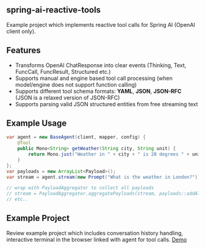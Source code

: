 ## spring-ai-reactive-tools 

Example project which implements reactive tool calls for Spring AI (OpenAI client only).

## Features
- Transforms OpenAI ChatResponse into clear events (Thinking, Text, FuncCall, FuncResult, Structured etc.)
- Supports manual and engine based tool call processing (when model/engine does not support function calling)
- Supports different tool schema formats: **YAML**, **JSON**, **JSON-RFC** (JSON is a relaxed version of JSON-RFC)
- Supports parsing valid JSON structured entities from free streaming text  

## Example Usage
```java
var agent = new BaseAgent(client, mapper, config) {
    @Tool
    public Mono<String> getWeather(String city, String unit) {
        return Mono.just("Weather in " + city + " is 20 degrees " + unit);
    }
};
var payloads = new ArrayList<Payload>();
var stream = agent.stream(new Prompt("What is the weather in London?"));

// wrap with PayloadAggregator to collect all payloads
// stream = PayloadAggregator.aggregatePayloads(stream, payloads::addAll); 
// etc..
```

## Example Project
Review example project which includes conversation history handling, interactive terminal in the browser linked with agent for tool calls.
[Demo](https://github.com/eugene-kamenev/spring-ai-reactive-tools/blob/main/video/reactive-tools.webm)